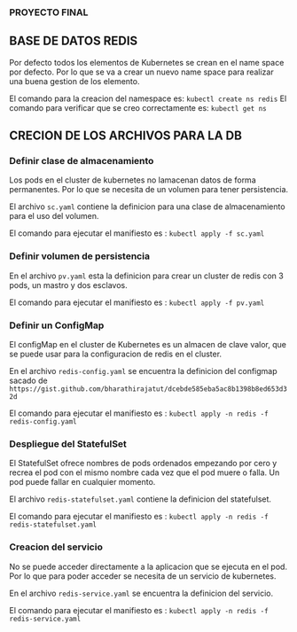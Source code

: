 ### PROYECTO FINAL

## BASE DE DATOS REDIS

Por defecto todos los elementos de Kubernetes se crean en el name space por defecto.
Por lo que se va a crear un nuevo name space para realizar una buena gestion de los 
elemento.

El comando para la creacion del namespace es:
``` kubectl create ns redis ```
El comando para verificar que se creo correctamente es:
``` kubectl get ns ```

## CRECION DE LOS ARCHIVOS PARA LA DB

### Definir clase de almacenamiento

Los pods en el cluster de kubernetes no lamacenan datos de forma permanentes.
Por lo que se necesita de un volumen para tener persistencia.

El archivo ``` sc.yaml ``` contiene la definicion para una clase de almacenamiento
para el uso del volumen.

El comando para ejecutar el manifiesto es :
``` kubectl apply -f sc.yaml ```

### Definir volumen de persistencia

En el archivo ``` pv.yaml ``` esta la definicion para crear un cluster de redis con
3 pods, un mastro y dos esclavos.

El comando para ejecutar el manifiesto es :
``` kubectl apply -f pv.yaml ```

### Definir un ConfigMap

El configMap en el cluster de Kubernetes es un almacen de clave valor, que se puede
usar para la configuracion de redis en el cluster.

En el archivo ``` redis-config.yaml ``` se encuentra la definicion del configmap
sacado de ``` https://gist.github.com/bharathirajatut/dcebde585eba5ac8b1398b8ed653d32d ```

El comando para ejecutar el manifiesto es :
``` kubectl apply -n redis -f redis-config.yaml ```

### Despliegue del StatefulSet

El StatefulSet ofrece nombres de pods ordenados empezando por cero y recrea el pod con el mismo nombre cada vez que el pod muere o falla. Un pod puede fallar en cualquier momento.

El archivo ``` redis-statefulset.yaml ``` contiene la definicion del statefulset.

El comando para ejecutar el manifiesto es :
``` kubectl apply -n redis -f redis-statefulset.yaml ```

### Creacion del servicio

No se puede acceder directamente a la aplicacion que se ejecuta en el pod.
Por lo que para poder acceder se necesita de un servicio de kubernetes.

En el archivo ``` redis-service.yaml ``` se encuentra la definicion del servicio.

El comando para ejecutar el manifiesto es :
``` kubectl apply -n redis -f redis-service.yaml ```

